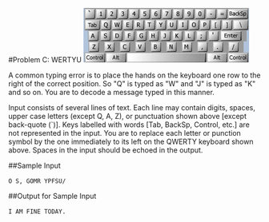 #Problem C: WERTYU
![](img/keyboard.jpg)

A common typing error is to place the hands on the keyboard one row to the right of the correct position. So "Q" is typed as "W" and "J" is typed as "K" and so on. You are to decode a message typed in this manner.

Input consists of several lines of text. Each line may contain digits, spaces, upper case letters (except Q, A, Z), or punctuation shown above [except back-quote (`)]. Keys labelled with words [Tab, BackSp, Control, etc.] are not represented in the input. You are to replace each letter or punction symbol by the one immediately to its left on the QWERTY keyboard shown above. Spaces in the input should be echoed in the output.

##Sample Input

	O S, GOMR YPFSU/

##Output for Sample Input

	I AM FINE TODAY.